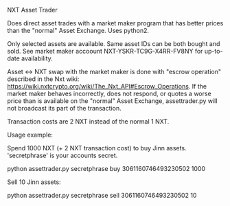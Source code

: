 NXT Asset Trader

Does direct asset trades with a market maker program that has better prices
than the "normal" Asset Exchange. Uses python2.

Only selected assets are available. Same asset IDs can be both bought
and sold. See market maker accoount NXT-YSKR-TC9G-X4RR-FV8NY for
up-to-date availability.

Asset <-> NXT swap with the market maker is done with "escrow operation"
described in the Nxt wiki:
https://wiki.nxtcrypto.org/wiki/The_Nxt_API#Escrow_Operations. If the
market maker behaves incorrectly, does not respond, or quotes a worse
price than is available on the "normal" Asset Exchange, assettrader.py
will not broadcast its part of the transaction.

Transaction costs are 2 NXT instead of the normal 1 NXT.

Usage example:

Spend 1000 NXT (+ 2 NXT transaction cost) to buy Jinn assets.
'secretphrase' is your accounts secret.

python assettrader.py secretphrase buy 3061160746493230502 1000

Sell 10 Jinn assets:

python assettrader.py secretphrase sell 3061160746493230502 10

